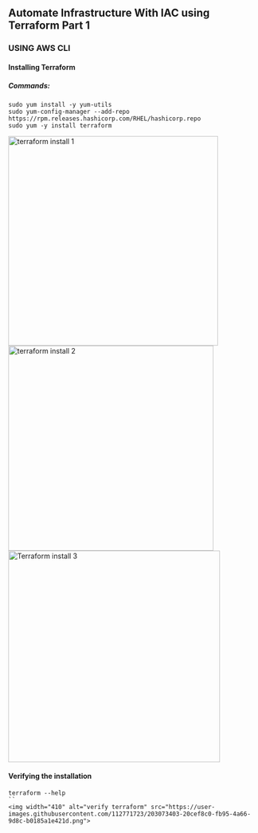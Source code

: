 ## Automate Infrastructure With IAC using Terraform Part 1
### USING AWS CLI
#### Installing Terraform
##### Commands:
```
sudo yum install -y yum-utils
sudo yum-config-manager --add-repo https://rpm.releases.hashicorp.com/RHEL/hashicorp.repo
sudo yum -y install terraform
```
<img width="421" alt="terraform install 1" src="https://user-images.githubusercontent.com/112771723/203073232-2ff0fd1f-b96e-45c0-a3cf-9b0de38a5a5e.png">
<img width="412" alt="terraform install 2" src="https://user-images.githubusercontent.com/112771723/203073300-8b410539-44a8-435f-953c-3219e4e32fb2.png">
<img width="425" alt="Terraform install 3" src="https://user-images.githubusercontent.com/112771723/203073334-d528517f-5ff4-4167-bda0-d3648e9d8743.png">

#### Verifying the installation
```
terraform --help
``
<img width="410" alt="verify terraform" src="https://user-images.githubusercontent.com/112771723/203073403-20cef8c0-fb95-4a66-9d8c-b0185a1e421d.png">
